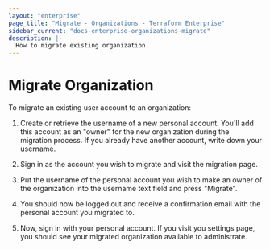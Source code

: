 ```yaml
---
layout: "enterprise"
page_title: "Migrate - Organizations - Terraform Enterprise"
sidebar_current: "docs-enterprise-organizations-migrate"
description: |-
  How to migrate existing organization.
---
```


# Migrate Organization

To migrate an existing user account to an organization:

1. Create or retrieve the username of a new personal account. You'll add this
account as an "owner" for the new organization during the migration process. If
you already have another account, write down your username.

2. Sign in as the account you wish to migrate and visit the migration page.

3. Put the username of the personal account you wish to make an owner of the
organization into the username text field and press "Migrate".

4. You should now be logged out and receive a confirmation email with the
personal account you migrated to.

5. Now, sign in with your personal account. If you visit you settings page, you
should see your migrated organization available to administrate.
